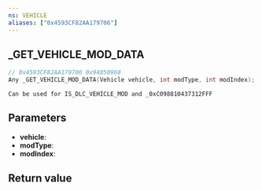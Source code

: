 ```yaml
---
ns: VEHICLE
aliases: ["0x4593CF82AA179706"]
---
```

## _GET_VEHICLE_MOD_DATA

```c
// 0x4593CF82AA179706 0x94850968
Any _GET_VEHICLE_MOD_DATA(Vehicle vehicle, int modType, int modIndex);
```

```
Can be used for IS_DLC_VEHICLE_MOD and _0xC098810437312FFF  
```

## Parameters
* **vehicle**: 
* **modType**: 
* **modIndex**: 

## Return value
